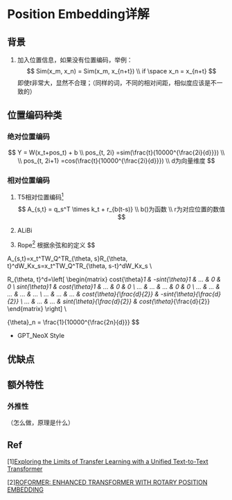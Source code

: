 # Position Embedding详解

## 背景
1. 加入位置信息，如果没有位置编码，举例：
   $$
   Sim(x_m, x_n) = Sim(x_m, x_{n+t}) \\
   if \space x_n = x_{n+t}
   $$
即使$t$非常大，显然不合理；（同样的词，不同的相对间距，相似度应该是不一致的）

## 位置编码种类
### 绝对位置编码
$$
Y = W(x_t+pos_t) + b \\
pos_{t, 2i} =sim(\frac{t}{10000^{\frac{2i}{d}}}) \\ 
 \\
pos_{t, 2i+1} =cos(\frac{t}{10000^{\frac{2i}{d}}}) \\
d为向量维度
$$

### 相对位置编码
1. T5相对位置编码[<sup>1</sup>](#1)
$$
A_{s,t} = q_s^T \times k_t + r_{b(t-s)} \\
b()为函数 \\
r为对应位置的数值
$$

2. ALiBi


3. Rope[<sup>2</sup>](#2)
根据余弦和的定义
$$

A_{s,t}=x_t^TW_Q^TR_{\theta, s}R_{\theta, t}^dW_Kx_s=x_t^TW_Q^TR_{\theta, s-t}^dW_Kx_s \\

R_{\theta, t}^d=\left[
    \begin{matrix}
    cost{\theta}_1 & -sint{\theta}_1 & ... & 0   & 0   \\
    sint{\theta}_1 & cost{\theta}_1  & ... & 0   & 0   \\
    ...            & ...             & ... & 0   & 0   \\
    ...            & ...             & ... & ... & ... \\
    ...            & ...             & ... & cost{\theta}_{\frac{d}{2}} & -sint{\theta}_{\frac{d}{2}} \\
    ...            & ...             & ... & sint{\theta}_{\frac{d}{2}} & cost{\theta}_{\frac{d}{2}} 
    \end{matrix}
\right] \\

{\theta}_n = \frac{1}{10000^{\frac{2n}{d}}}
$$

   - GPT_NeoX Style

## 优缺点

## 额外特性
### 外推性
（怎么做，原理是什么）

## Ref
<div id="1"></div>

[1][Exploring the Limits of Transfer Learning with a Unified Text-to-Text Transformer](https://arxiv.org/pdf/1910.10683v3)

<div id="2"></div>

[2][ROFORMER: ENHANCED TRANSFORMER WITH ROTARY POSITION EMBEDDING](https://arxiv.org/pdf/2104.09864)

